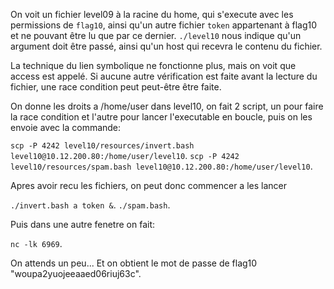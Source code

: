 On voit un fichier level09 à la racine du home, qui s'execute avec les permissions de `flag10`, ainsi qu'un autre fichier `token` appartenant à flag10 et ne pouvant être lu que par ce dernier.
`./level10` nous indique qu'un argument doit être passé, ainsi qu'un host qui recevra le contenu du fichier.

La technique du lien symbolique ne fonctionne plus, mais on voit que access est appelé. Si aucune autre vérification est faite avant la lecture du fichier, une race condition peut peut-être être faite.

On donne les droits a /home/user dans level10, on fait 2 script, un pour faire la race condition et l'autre pour lancer l'executable en boucle, puis on les envoie avec la commande:

`scp -P 4242 level10/resources/invert.bash level10@10.12.200.80:/home/user/level10`.
`scp -P 4242 level10/resources/spam.bash level10@10.12.200.80:/home/user/level10`.

Apres avoir recu les fichiers, on peut donc commencer a les lancer

`./invert.bash a token &`.
`./spam.bash`.

Puis dans une autre fenetre on fait:

`nc -lk 6969`.

On attends un peu...
Et on obtient le mot de passe de flag10 "woupa2yuojeeaaed06riuj63c".
